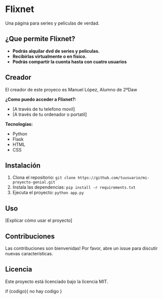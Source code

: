 # Flixnet
Una página para series y peliculas de verdad.

## ¿Que permite Flixnet?
* **Podrás alquilar dvd de series y peliculas.**
* **Recibirlas virtualmente o en físico.**
* **Podrás compartir la cuenta hasta con cuatro usuarios**

## Creador
El creador de este proyeco es Manuel López, Alumno de 2ºDaw

**¿Como puedo acceder a Flixnet?:**
* [A través de tu telefono movil]
* [A través de tu ordenador o portatil]

**Tecnologías:**
* Python
* Flask
* HTML
* CSS

## Instalación
1. Clona el repositorio: `git clone https://github.com/tuusuario/mi-proyecto-genial.git`
2. Instala las dependencias: `pip install -r requirements.txt`
3. Ejecuta el proyecto: `python app.py`

## Uso
[Explicar cómo usar el proyecto]

## Contribuciones
Las contribuciones son bienvenidas! Por favor, abre un issue para discutir nuevas características.

## Licencia
Este proyecto está licenciado bajo la licencia MIT.

if (codigo){
no hay codigo
}

